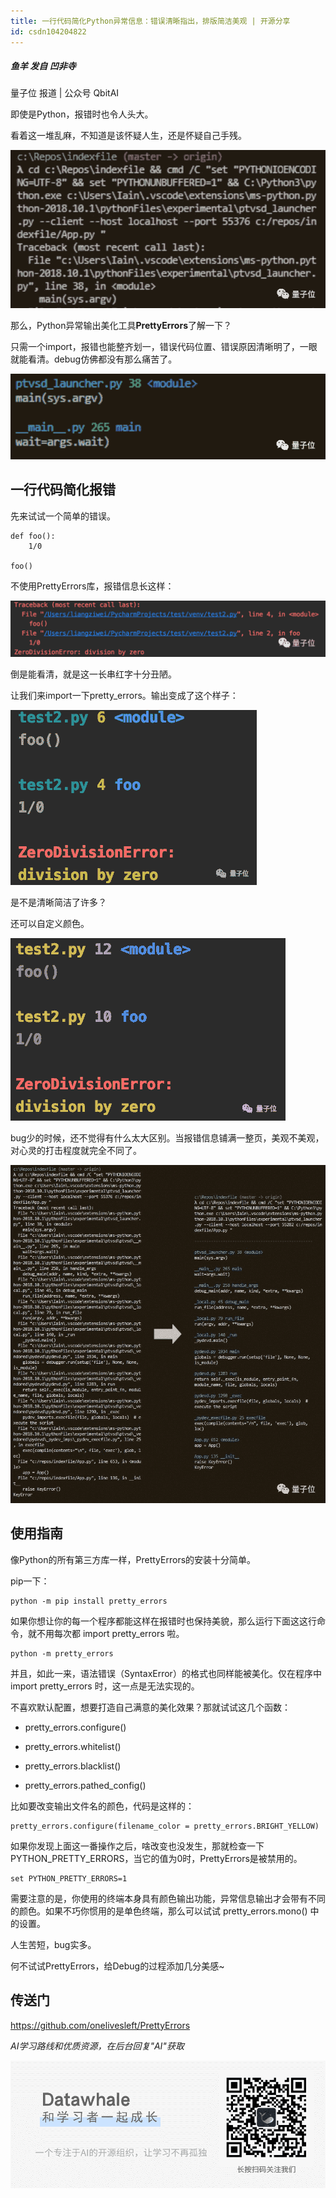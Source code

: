 ```yaml
---
title: 一行代码简化Python异常信息：错误清晰指出，排版简洁美观 | 开源分享
id: csdn104204822
---
```


##### 鱼羊 发自 凹非寺
量子位 报道 | 公众号 QbitAI

即使是Python，报错时也令人头大。

看着这一堆乱麻，不知道是该怀疑人生，还是怀疑自己手残。

![](../img/979062bbb9de5f775e1e95bccb5559e0.png)

那么，Python异常输出美化工具**PrettyErrors**了解一下？

只需一个import，报错也能整齐划一，错误代码位置、错误原因清晰明了，一眼就能看清。debug仿佛都没有那么痛苦了。

![](../img/c2ad657186ef46645f1bbc88cdce912b.png)

## 一行代码简化报错

先来试试一个简单的错误。

```
def foo():
    1/0

foo() 
```

不使用PrettyErrors库，报错信息长这样：

![](../img/3cf3150838086a24fb22252c14332d88.png)

倒是能看清，就是这一长串红字十分丑陋。

让我们来import一下pretty_errors。输出变成了这个样子：

![](../img/0506d14627edf23e9e4fc29ddc2a7d49.png)

是不是清晰简洁了许多？

还可以自定义颜色。

![](../img/4a7a256a27314aa000a2ed9ed9b95d0c.png)

bug少的时候，还不觉得有什么太大区别。当报错信息铺满一整页，美观不美观，对心灵的打击程度就完全不同了。

![](../img/b85332db51611c66c5cd732a9958aa15.png)

## 使用指南

像Python的所有第三方库一样，PrettyErrors的安装十分简单。

pip一下：

```
python -m pip install pretty_errors 
```

如果你想让你的每一个程序都能这样在报错时也保持美貌，那么运行下面这这行命令，就不用每次都 import pretty_errors 啦。

```
python -m pretty_errors 
```

并且，如此一来，语法错误（SyntaxError）的格式也同样能被美化。仅在程序中 import pretty_errors 时，这一点是无法实现的。

不喜欢默认配置，想要打造自己满意的美化效果？那就试试这几个函数：

*   pretty_errors.configure()

*   pretty_errors.whitelist()

*   pretty_errors.blacklist()

*   pretty_errors.pathed_config()

比如要改变输出文件名的颜色，代码是这样的：

```
pretty_errors.configure(filename_color = pretty_errors.BRIGHT_YELLOW)
```

如果你发现上面这一番操作之后，啥改变也没发生，那就检查一下PYTHON_PRETTY_ERRORS，当它的值为0时，PrettyErrors是被禁用的。

```
set PYTHON_PRETTY_ERRORS=1 
```

需要注意的是，你使用的终端本身具有颜色输出功能，异常信息输出才会带有不同的颜色。如果不巧你惯用的是单色终端，那么可以试试 pretty_errors.mono() 中的设置。

人生苦短，bug实多。

何不试试PrettyErrors，给Debug的过程添加几分美感~

## 传送门

https://github.com/onelivesleft/PrettyErrors

*AI学习路线和优质资源，在后台回复"AI"获取*

![](../img/ac1260bd6d55ebcd4401293b8b1ef5ff.png)